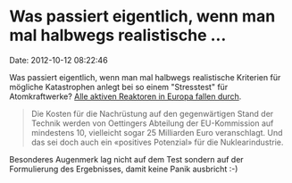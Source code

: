 Was passiert eigentlich, wenn man mal halbwegs realistische \...
================================================================

Date: 2012-10-12 08:22:46

Was passiert eigentlich, wenn man mal halbwegs realistische Kriterien
für mögliche Katastrophen anlegt bei so einem \"Stresstest\" für
Atomkraftwerke? [Alle aktiven Reaktoren in Europa fallen
durch](http://www.woz.ch/1241/atomenergie/beim-stresstest-durchgefallen).

> Die Kosten für die Nachrüs­tung auf den gegenwärtigen Stand der
> Technik werden von Oettingers Abteilung der EU-Kommission auf
> mindestens 10, vielleicht sogar 25 Milliarden Euro veranschlagt. Und
> das sei doch auch ein «positives ­Potenzial» für die
> Nuklear­industrie.

Besonderes Augenmerk lag nicht auf dem Test sondern auf der Formulierung
des Ergebnisses, damit keine Panik ausbricht :-)
